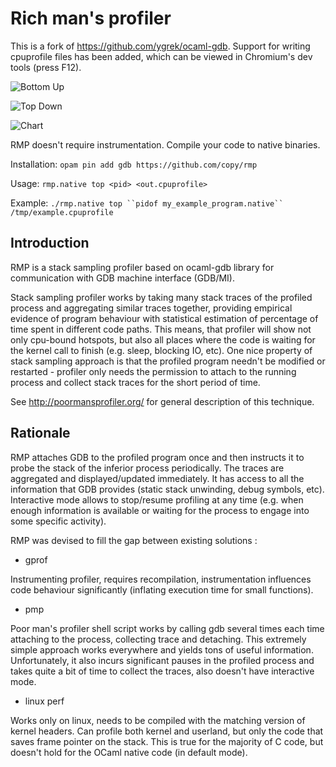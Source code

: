 Rich man's profiler
===================

This is a fork of https://github.com/ygrek/ocaml-gdb. Support for writing
cpuprofile files has been added, which can be viewed in Chromium's dev tools
(press F12).

![Bottom Up](https://i.imgur.com/smIR1tZ.png)

![Top Down](https://i.imgur.com/6qViAnB.png)

![Chart](https://i.imgur.com/8QEV98Y.png)

RMP doesn't require instrumentation. Compile your code to native binaries.

Installation: `opam pin add gdb https://github.com/copy/rmp`

Usage: `rmp.native top <pid> <out.cpuprofile>`

Example: `./rmp.native top ``pidof my_example_program.native`` /tmp/example.cpuprofile`


Introduction
------------

RMP is a stack sampling profiler based on ocaml-gdb library for communication
with GDB machine interface (GDB/MI).

Stack sampling profiler works by taking many stack traces of the profiled process
and aggregating similar traces together, providing empirical evidence of program
behaviour with statistical estimation of percentage of time spent in different code paths.
This means, that profiler will show not only cpu-bound hotspots, but also
all places where the code is waiting for the kernel call to finish (e.g. sleep, blocking IO, etc).
One nice property of stack sampling approach is that the profiled program needn't be modified
or restarted - profiler only needs the permission to attach to the running process and collect
stack traces for the short period of time.

See http://poormansprofiler.org/ for general description of this technique.

Rationale
---------

RMP attaches GDB to the profiled program once and then instructs it to probe the stack of the
inferior process periodically. The traces are aggregated and displayed/updated immediately. It has access
to all the information that GDB provides (static stack unwinding, debug symbols, etc). Interactive mode
allows to stop/resume profiling at any time (e.g. when enough information is available or waiting for
the process to engage into some specific activity).

RMP was devised to fill the gap between existing solutions :

* gprof

Instrumenting profiler, requires recompilation, instrumentation influences code behaviour significantly
(inflating execution time for small functions).

* pmp

Poor man's profiler shell script works by calling gdb several times each time attaching to the process,
collecting trace and detaching. This extremely simple approach works everywhere and yields tons of
useful information. Unfortunately, it also incurs significant pauses in the profiled process and takes
quite a bit of time to collect the traces, also doesn't have interactive mode.

* linux perf

Works only on linux, needs to be compiled with the matching version of kernel headers. Can profile both
kernel and userland, but only the code that saves frame pointer on the stack. This is true for the majority
of C code, but doesn't hold for the OCaml native code (in default mode).

